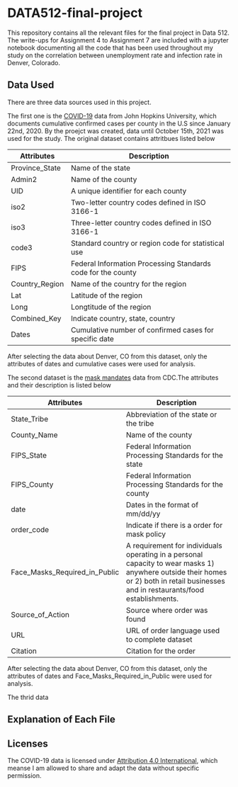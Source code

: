 # DATA512-final-project

This repository contains all the relevant files for the final project in Data 512. The write-ups for Assignment 4 to Assignment 7 are included with a jupyter notebook documenting all the code that has been used throughout my study on the correlation between unemployment rate and infection rate in Denver, Colorado. 

## Data Used
There are three data sources used in this project. 

The first one is the [COVID-19](https://www.kaggle.com/antgoldbloom/covid19-data-from-john-hopkins-university?select=RAW_us_confirmed_cases.csv) data from John Hopkins University, which documents cumulative confirmed cases per county in the U.S since January 22nd, 2020. By the proejct was created, data until October 15th, 2021 was used for the study. The original dataset contains attritbues listed below

| Attributes | Description |
| --- | --- |
| Province_State | Name of the state|
| Admin2| Name of the county |
| UID | A unique identifier for each county|
| iso2| Two-letter country codes defined in ISO 3166-1|
| iso3 | Three-letter country codes defined in ISO 3166-1|
| code3| Standard country or region code for statistical use |
| FIPS | Federal Information Processing Standards code for the county |
| Country_Region| Name of the country for the region |
| Lat | Latitude of the region |
| Long| Longtitude of the region |
| Combined_Key| Indicate country, state, country |
| Dates| Cumulative number of confirmed cases for specific date |

After selecting the data about Denver, CO from this dataset, only the attributes of dates and cumulative cases were used for analysis. 

The second dataset is the [mask mandates](https://data.cdc.gov/Policy-Surveillance/U-S-State-and-Territorial-Public-Mask-Mandates-Fro/62d6-pm5i) data from CDC.The attributes and their description is listed below

| Attributes | Description |
| --- | --- |
| State_Tribe | Abbreviation of the state or the tribe|
| County_Name| Name of the county |
| FIPS_State | Federal Information Processing Standards for the state|
| FIPS_County| Federal Information Processing Standards for the county|
| date | Dates in the format of mm/dd/yy|
| order_code| Indicate if there is a order for mask policy|
| Face_Masks_Required_in_Public | A requirement for individuals operating in a personal capacity to wear masks 1) anywhere outside their homes or 2) both in retail businesses and in restaurants/food establishments. |
| Source_of_Action| Source where order was found |
| URL| URL of order language used to complete dataset|
| Citation|Citation for the order|
After selecting the data about Denver, CO from this dataset, only the attributes of dates and Face_Masks_Required_in_Public were used for analysis.

The thrid data 

## Explanation of Each File

## Licenses
The COVID-19 data is licensed under [Attribution 4.0 International](https://creativecommons.org/licenses/by/4.0/legalcode), which meanse I am allowed to share and adapt the data without specific permission. 
